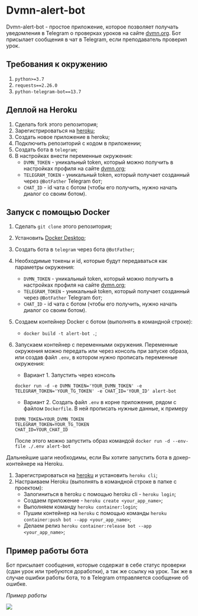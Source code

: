 # Dvmn-alert-bot
Dvmn-alert-bot - простое приложение, которое позволяет получать уведомления в Telegram о проверках уроков 
на сайте [dvmn.org](https://dvmn.org/). Бот присылает сообщения в чат в Telegram, если преподаватель проверил урок.

## Требования к окружению
1. `python>=3.7`
2. `requests==2.26.0`
3. `python-telegram-bot==13.7`

## Деплой на Heroku
1. Сделать fork этого репозитория;
2. Зарегистрироваться на [heroku](https://heroku.com/);
3. Создать новое приложение в heroku;
4. Подключить репозиторий с кодом в приложении;
5. Создать бота в `telegram`;
6. В настройках внести переменные окружения: 
    * `DVMN_TOKEN` - уникальный token, который можно получить в
    настройках профиля на сайте [dvmn.org](https://dvmn.org/);
    * `TELEGRAM_TOKEN` - уникальный token, который получает созданный через `@BotFather` Telegram бот;
    * `CHAT_ID` - id чата с ботом (чтобы его получить, нужно начать диалог со своим ботом).
    
## Запуск с помощью Docker
1. Сделать `git clone` этого репозитория;
2. Установить [Docker Desktop](https://www.docker.com/get-started);
3. Создать бота в `telegram` через бота `@BotFather`;
4. Необходимые токены и id, которые будут передаваться как параметры окружения: 
    * `DVMN_TOKEN` - уникальный token, который можно получить в
    настройках профиля на сайте [dvmn.org](https://dvmn.org/);
    * `TELEGRAM_TOKEN` - уникальный token, который получает созданный через `@BotFather` Telegram бот;
    * `CHAT_ID` - id чата с ботом (чтобы его получить, нужно начать диалог со своим ботом).
5. Создаем контейнер Docker с ботом (выполнять в командной строке):
    * `docker build -t alert-bot .`;
6. Запускаем контейнер с переменными окружения. Переменные окружения можно передать или через консоль
 при запуске образа, или создав файл `.env`, в котором нужно прописать переменные окружения:
    
    * Вариант 1. Запустить через консоль  
   ```
   docker run -d -e DVMN_TOKEN='YOUR_DVMN_TOKEN' -e TELEGRAM_TOKEN='YOUR_TG_TOKEN' -e CHAT_ID='YOUR_ID' alert-bot
   ```
    * Вариант 2. Создать файл `.env` в корне приложения, рядом с файлом `Dockerfile`. В ней прописать нужные данные, к примеру
    ```
    DVMN_TOKEN=YOUR_DVMN_TOKEN
    TELEGRAM_TOKEN=YOUR_TG_TOKEN
    CHAT_ID=YOUR_CHAT_ID
    ```
    После этого можно запустить образ командой `docker run -d --env-file ./.env alert-bot`
    
 
Дальнейшие шаги необходимы, если Вы хотите запустить бота в докер-контейнере на Heroku.
1. Зарегистрироваться на [heroku](https://heroku.com/) и установить `heroku cli`;
2. Настраиваем Heroku (выполнять в командной строке в папке с проектом):
    * Залогиниться в heroku с помощью heroku cli - `heroku login`;
    * Создаем приложение - `heroku create <your_app_name>`;
    * Выполняем команду `heroku container:login`;
    * Пушим контейнер на `heroku` с помощью команды `heroku container:push bot --app <your_app_name>`;
    * Делаем релиз `heroku container:release bot --app <your_app_name>`;
    
       
## Пример работы бота
Бот присылает сообщения, которые содержат в себе статус проверки (сдан урок или требуются доработки),
а так же ссылку на урок. Так же в случае ошибки работы бота, то в Telegram отправляется сообщение об ошибке.

*Пример работы*

![](https://image.prntscr.com/image/_4SprbnZQ5K_mYcnbA916g.png)
